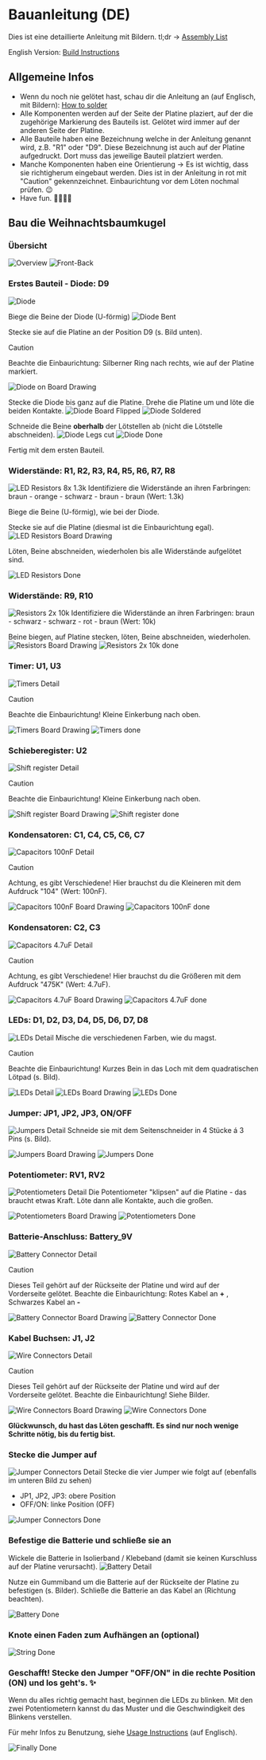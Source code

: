 # Bauanleitung (DE)

Dies ist eine detaillierte Anleitung mit Bildern. tl;dr -> [Assembly List](/documentation/Assembly%20List.md)

English Version: [Build Instructions](/documentation/Build%20Instructions.md)

## Allgemeine Infos
- Wenn du noch nie gelötet hast, schau dir die Anleitung an (auf Englisch, mit Bildern): [How to solder](/documentation/How%20to%20Solder.md)
- Alle Komponenten werden auf der Seite der Platine plaziert, auf der die zugehörige Markierung des Bauteils ist. Gelötet wird immer auf der anderen Seite der Platine.
- Alle Bauteile haben eine Bezeichnung welche in der Anleitung genannt wird, z.B. "R1" oder "D9". Diese Bezeichnung ist auch auf der Platine aufgedruckt. Dort muss das jeweilige Bauteil platziert werden.
- Manche Komponenten haben eine Orientierung -> Es ist wichtig, dass sie richtigherum eingebaut werden. Dies ist in der Anleitung in rot mit "Caution" gekennzeichnet. Einbaurichtung vor dem Löten nochmal prüfen. 😉
- Have fun. 👩‍🏭👨‍🏭

## Bau die Weihnachtsbaumkugel
### Übersicht
![Overview](/documentation/images/instruction_images/000_overview.jpg)
![Front-Back](/documentation/images/instruction_images/001_front_back.jpg)


### Erstes Bauteil - Diode: D9
![Diode](/documentation/images/instruction_images/010_diode.jpg)

Biege die Beine der Diode (U-förmig)
![Diode Bent](/documentation/images/instruction_images/011_diode_bent.jpg)

Stecke sie auf die Platine an der Position D9 (s. Bild unten).
> [!Caution]
> Beachte die Einbaurichtung: Silberner Ring nach rechts, wie auf der Platine markiert.

![Diode on Board Drawing](/documentation/images/board_drawing_with_marked_components/christmas.F(1).png)

Stecke die Diode bis ganz auf die Platine. Drehe die Platine um und löte die beiden Kontakte.
![Diode Board Flipped](/documentation/images/instruction_images/012_diode_board_flipped.jpg)
![Diode Soldered](/documentation/images/instruction_images/013_diode_soldered.jpg)

Schneide die Beine **oberhalb** der Lötstellen ab (nicht die Lötstelle abschneiden).
![Diode Legs cut](/documentation/images/instruction_images/014_diode_legs_cut.jpg)
![Diode Done](/documentation/images/instruction_images/015_diode_done.jpg)

Fertig mit dem ersten Bauteil.

### Widerstände: R1, R2, R3, R4, R5, R6, R7, R8
![LED Resistors 8x 1.3k](/documentation/images/instruction_images/020_led_resistors.jpg)
Identifiziere die Widerstände an ihren Farbringen: braun - orange - schwarz - braun - braun (Wert: 1.3k)

Biege die Beine (U-förmig), wie bei der Diode.

Stecke sie auf die Platine (diesmal ist die Einbaurichtung egal).
![LED Resistors Board Drawing](/documentation/images/board_drawing_with_marked_components/christmas.F(2).png)

Löten, Beine abschneiden, wiederholen bis alle Widerstände aufgelötet sind.

![LED Resistors Done](/documentation/images/instruction_images/021_led_resistors_done.jpg)


### Widerstände: R9, R10
![Resistors 2x 10k](/documentation/images/instruction_images/030_resistors_10k.jpg)
Identifiziere die Widerstände an ihren Farbringen: braun - schwarz - schwarz - rot - braun (Wert: 10k)

Beine biegen, auf Platine stecken, löten, Beine abschneiden, wiederholen.
![Resistors Board Drawing](/documentation/images/board_drawing_with_marked_components/christmas.F(3).png)
![Resistors 2x 10k done](/documentation/images/instruction_images/031_resistors_10k_done.jpg)

### Timer: U1, U3
![Timers Detail](/documentation/images/instruction_images/040_timer_detail.jpg)
> [!Caution]
> Beachte die Einbaurichtung! Kleine Einkerbung nach oben.

![Timers Board Drawing](/documentation/images/board_drawing_with_marked_components/christmas.F(4).png)
![Timers done](/documentation/images/instruction_images/041_timer_done.jpg)

### Schieberegister: U2
![Shift register Detail](/documentation/images/instruction_images/050_shift_register_detail.jpg)
> [!Caution]
> Beachte die Einbaurichtung! Kleine Einkerbung nach oben.

![Shift register Board Drawing](/documentation/images/board_drawing_with_marked_components/christmas.F(5).png)
![Shift register done](/documentation/images/instruction_images/051_shift_register_done.jpg)

### Kondensatoren: C1, C4, C5, C6, C7
![Capacitors 100nF Detail](/documentation/images/instruction_images/060_capacitor_100n_detail.jpg)

> [!Caution]
> Achtung, es gibt Verschiedene! Hier brauchst du die Kleineren mit dem Aufdruck "104" (Wert: 100nF).

![Capacitors 100nF Board Drawing](/documentation/images/board_drawing_with_marked_components/christmas.F(6).png)
![Capacitors 100nF done](/documentation/images/instruction_images/061_capacitor_100n_done.jpg)


### Kondensatoren: C2, C3
![Capacitors 4.7uF Detail](/documentation/images/instruction_images/070_capacitor_475K_detail.jpg)

> [!Caution]
> Achtung, es gibt Verschiedene! Hier brauchst du die Größeren mit dem Aufdruck "475K" (Wert: 4.7uF).

![Capacitors 4.7uF Board Drawing](/documentation/images/board_drawing_with_marked_components/christmas.F(7).png)
![Capacitors 4.7uF done](/documentation/images/instruction_images/071_capacitor_475K_done.jpg)

### LEDs: D1, D2, D3, D4, D5, D6, D7, D8
![LEDs Detail](/documentation/images/instruction_images/080_leds_detail.jpg)
Mische die verschiedenen Farben, wie du magst.
> [!Caution]
> Beachte die Einbaurichtung! Kurzes Bein in das Loch mit dem quadratischen Lötpad (s. Bild).

![LEDs Detail](/documentation/images/instruction_images/081_leds_orientation.jpg)
![LEDs Board Drawing](/documentation/images/board_drawing_with_marked_components/christmas.F(9).png)
![LEDs Done](/documentation/images/instruction_images/082_leds_done.jpg)

### Jumper: JP1, JP2, JP3, ON/OFF
![Jumpers Detail](/documentation/images/instruction_images/090_jumpers_detail.jpg)
Schneide sie mit dem Seitenschneider in 4 Stücke á 3 Pins (s. Bild).

![Jumpers Board Drawing](/documentation/images/board_drawing_with_marked_components/christmas.F(8).png)
![Jumpers Done](/documentation/images/instruction_images/091_jumpers_done.jpg)


### Potentiometer: RV1, RV2
![Potentiometers Detail](/documentation/images/instruction_images/100_poti_detail.jpg)
Die Potentiometer "klipsen" auf die Platine - das braucht etwas Kraft. Löte dann alle Kontakte, auch die großen.

![Potentiometers Board Drawing](/documentation/images/board_drawing_with_marked_components/christmas.F(10).png)
![Potentiometers Done](/documentation/images/instruction_images/101_poti_done.jpg)

### Batterie-Anschluss: Battery_9V
![Battery Connector Detail](/documentation/images/instruction_images/110_battery_connector_detail.jpg)
> [!Caution]
> Dieses Teil gehört auf der Rückseite der Platine und wird auf der Vorderseite gelötet.
> Beachte die Einbaurichtung: Rotes Kabel an **+** , Schwarzes Kabel an **-**

![Battery Connector Board Drawing](/documentation/images/board_drawing_with_marked_components/christmas.B.png)
![Battery Connector Done](/documentation/images/instruction_images/111_battery_connector_done.jpg)


### Kabel Buchsen: J1, J2
![Wire Connectors Detail](/documentation/images/instruction_images/120_wire_connector_detail.jpg)
> [!Caution]
> Dieses Teil gehört auf der Rückseite der Platine und wird auf der Vorderseite gelötet.
> Beachte die Einbaurichtung! Siehe Bilder.

![Wire Connectors Board Drawing](/documentation/images/board_drawing_with_marked_components/christmas.B(1).png)
![Wire Connectors Done](/documentation/images/instruction_images/121_wire_connector_done.jpg)

**Glückwunsch, du hast das Löten geschafft. Es sind nur noch wenige Schritte nötig, bis du fertig bist.**

### Stecke die Jumper auf
![Jumper Connectors Detail](/documentation/images/instruction_images/130_jumpers_detail.jpg)
Stecke die vier Jumper wie folgt auf (ebenfalls im unteren Bild zu sehen)
- JP1, JP2, JP3: obere Position
- OFF/ON: linke Position (OFF)

![Jumper Connectors Done](/documentation/images/instruction_images/131_jumpers_done.jpg)

### Befestige die Batterie und schließe sie an
Wickele die Batterie in Isolierband / Klebeband (damit sie keinen Kurschluss auf der Platine verursacht).
![Battery Detail](/documentation/images/instruction_images/140_battery_detail.jpg)

Nutze ein Gummiband um die Batterie auf der Rückseite der Platine zu befestigen (s. Bilder).
Schließe die Batterie an das Kabel an (Richtung beachten).

![Battery Done](/documentation/images/instruction_images/141_battery_done.jpg)


### Knote einen Faden zum Aufhängen an (optional)
![String Done](/documentation/images/instruction_images/150_string.jpg)

### Geschafft! Stecke den Jumper "OFF/ON" in die rechte Position (ON) und los geht's. ✨
Wenn du alles richtig gemacht hast, beginnen die LEDs zu blinken.
Mit den zwei Potentiometern kannst du das Muster und die Geschwindigkeit des Blinkens verstellen.

Für mehr Infos zu Benutzung, siehe [Usage Instructions](/documentation/Usage%20Instructions.md) (auf Englisch).


![Finally Done](/documentation/images/instruction_images/999_final.gif)

